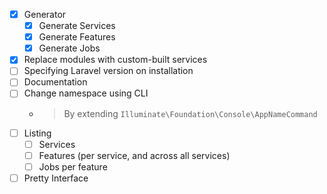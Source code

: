 - [x] Generator
    - [x] Generate Services
    - [x] Generate Features
    - [x] Generate Jobs
- [x] Replace modules with custom-built services
- [ ] Specifying Laravel version on installation
- [ ] Documentation
- [ ] Change namespace using CLI
    - > By extending `Illuminate\Foundation\Console\AppNameCommand`
- [ ] Listing
    - [ ] Services
    - [ ] Features (per service, and across all services)
    - [ ] Jobs per feature
- [ ] Pretty Interface
